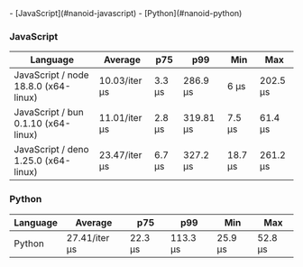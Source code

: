 <link rel="stylesheet" href="https://xhyrom.github.io/benchmarks/index.css" /><script src="https://cdn.jsdelivr.net/npm/apexcharts"></script>
- [JavaScript](#nanoid-javascript)
- [Python](#nanoid-python)

### <a name="nanoid-javascript">JavaScript</a>

| Language                              | Average       | p75    | p99       | Min     | Max      |
| ------------------------------------- | ------------- | ------ | --------- | ------- | -------- |
| JavaScript /  node 18.8.0 (x64-linux) | 10.03/iter µs | 3.3 µs | 286.9 µs  | 6 µs    | 202.5 µs |
| JavaScript /  bun 0.1.10 (x64-linux)  | 11.01/iter µs | 2.8 µs | 319.81 µs | 7.5 µs  | 61.4 µs  |
| JavaScript /  deno 1.25.0 (x64-linux) | 23.47/iter µs | 6.7 µs | 327.2 µs  | 18.7 µs | 261.2 µs |


<div id="chart-36"></div>
<script>
new ApexCharts(document.querySelector('#chart-36'), {
                    chart: {
                        height: 320,
                        type: 'line',
                        toolbar: {
                            show: true,
                        },
                        animations: {
                            enabled: true,
                        },
                    },
                    series: [{"name":" deno 1.25.0 (x64-linux)","data":[17595.26,17595.26,20107.41,20107.41,16003.95,27769.16,27769.16,24391.99,24391.99,24391.99,24391.99,24391.99,24391.99,24391.99,24391.99,18220.28,22869.75,21153.13,19136.11,23472.36]},{"name":" bun 0.1.10 (x64-linux)","data":[9034.11,9034.11,8523.11,8523.11,11498.96,11412.09,11412.09,20554.87,20554.87,20554.87,20554.87,20554.87,20554.87,20554.87,20554.87,7858.06,13672.5,10515.03,11215.04,11009.16]},{"name":" node 18.8.0 (x64-linux)","data":[7370.06,7370.06,7350.14,7350.14,6940.96,9280.03,9280.03,10261.96,10261.96,10261.96,10261.96,10261.96,10261.96,10261.96,10261.96,7495.11,9395.29,8772.05,25600.16,10029.17]}],
                    stroke: {
                        width: 1,
                        curve: "straight",
                    },
                    legend: {
                        show: true,
                        showForSingleSeries: true,
                        position: "bottom",
                    },
                    yaxis: {
                        labels: {
                            formatter: function (v) {
                    const time = v;
                    const locale = 'en-US';
                    const type = '/iter';

                    if (time < 1e0) return `${Number((time * 1e3).toFixed(2)).toLocaleString(locale)}${type} ps`;
  
                    if (time < 1e3) return `${Number(time.toFixed(2)).toLocaleString(locale)}${type} ns`;
                    if (time < 1e6) return `${Number((time / 1e3).toFixed(2)).toLocaleString(locale)}${type} µs`;
                    if (time < 1e9) return `${Number((time / 1e6).toFixed(2)).toLocaleString(locale)}${type} ms`;
                    if (time < 1e12) return `${Number((time / 1e9).toFixed(2)).toLocaleString(locale)}${type} s`;
                    if (time < 36e11) return `${Number((time / 60e9).toFixed(2)).toLocaleString(locale)}${type} m`;
                  
                    return `${Number((time / 36e11).toFixed(2)).toLocaleString(locale)}${type} h`;
                }
                        },
                        title: {
                            text: "time per iteration"
                        },
                    },
                    xaxis: {
                        categories: ["5bb06d6","d53b782","4003018","3ee7b8c","ff3683a","6e218ab","c434a6d","2feb9a5","ff55f3d","00d24dd","d3194b4","3828643","89e8f77","d2c6ac7","c17fc69","f749858","1220af9","d9eb378","ae1b26b","Latest"],
                        labels: {
                            show: false,
                        },
                        tooltip: {
                            enabled: false,
                        },
                    },
                    plotOptions: {
                        bar: {
                            distributed: true
                        }
                    }
                }).render()
</script>

### <a name="nanoid-python">Python</a>

| Language | Average       | p75     | p99      | Min     | Max     |
| -------- | ------------- | ------- | -------- | ------- | ------- |
| Python   | 27.41/iter µs | 22.3 µs | 113.3 µs | 25.9 µs | 52.8 µs |


<div id="chart-37"></div>
<script>
new ApexCharts(document.querySelector('#chart-37'), {
                    chart: {
                        height: 320,
                        type: 'line',
                        toolbar: {
                            show: true,
                        },
                        animations: {
                            enabled: true,
                        },
                    },
                    series: [{"name":"Python","data":[21739.2,21739.2,22804.37,22804.37,20277,26764.19,26764.19,29345.89,29345.89,29345.89,29345.89,29345.89,29345.89,29345.89,29345.89,21206.26,25579.87,25694.15,25764.21,27410.4]}],
                    stroke: {
                        width: 1,
                        curve: "straight",
                    },
                    legend: {
                        show: true,
                        showForSingleSeries: true,
                        position: "bottom",
                    },
                    yaxis: {
                        labels: {
                            formatter: function (v) {
                    const time = v;
                    const locale = 'en-US';
                    const type = '/iter';

                    if (time < 1e0) return `${Number((time * 1e3).toFixed(2)).toLocaleString(locale)}${type} ps`;
  
                    if (time < 1e3) return `${Number(time.toFixed(2)).toLocaleString(locale)}${type} ns`;
                    if (time < 1e6) return `${Number((time / 1e3).toFixed(2)).toLocaleString(locale)}${type} µs`;
                    if (time < 1e9) return `${Number((time / 1e6).toFixed(2)).toLocaleString(locale)}${type} ms`;
                    if (time < 1e12) return `${Number((time / 1e9).toFixed(2)).toLocaleString(locale)}${type} s`;
                    if (time < 36e11) return `${Number((time / 60e9).toFixed(2)).toLocaleString(locale)}${type} m`;
                  
                    return `${Number((time / 36e11).toFixed(2)).toLocaleString(locale)}${type} h`;
                }
                        },
                        title: {
                            text: "time per iteration"
                        },
                    },
                    xaxis: {
                        categories: ["5bb06d6","d53b782","4003018","3ee7b8c","ff3683a","6e218ab","c434a6d","2feb9a5","ff55f3d","00d24dd","d3194b4","3828643","89e8f77","d2c6ac7","c17fc69","f749858","1220af9","d9eb378","ae1b26b","Latest"],
                        labels: {
                            show: false,
                        },
                        tooltip: {
                            enabled: false,
                        },
                    },
                    plotOptions: {
                        bar: {
                            distributed: true
                        }
                    }
                }).render()
</script>

